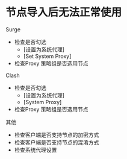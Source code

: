 # 节点导入后无法正常使用

Surge

* 检查是否勾选
  * \[设置为系统代理\]
  * \[Set System Proxy\]
* 检查Proxy 策略组是否选用节点



Clash

* 检查是否勾选
  * \[设置为系统代理\]
  * \[System Proxy\]
* 检查Proxy 策略组是否选用节点



其他

* 检查客户端是否支持节点的加密方式
* 检查客户端是否支持节点的混淆方式
* 检查系统代理设置

